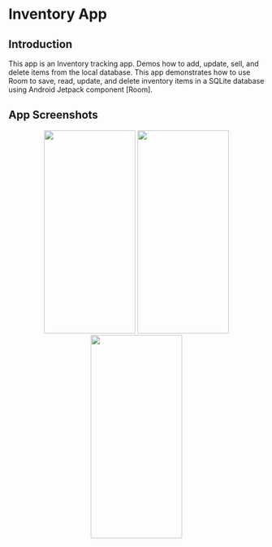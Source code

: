 Inventory App
==================================


Introduction
------------

This app is an Inventory tracking app. Demos how to add, update, sell, and delete
 items from the local database.
This app demonstrates how to use Room to save, read, update, and delete inventory items in a SQLite database
using Android Jetpack component [Room].


App Screenshots
---------------
<p align="center">
<img src="https://user-images.githubusercontent.com/14341736/205297929-0c32de88-e14c-415f-911a-62a3496461e8.jpeg" width="180" height="400">
<img src="https://user-images.githubusercontent.com/14341736/205297923-8b467351-6309-4294-ba63-76df967fb94c.jpeg" width="180" height="400">
<img src="https://user-images.githubusercontent.com/14341736/205297927-25532a8e-f10e-49f5-83cf-9ff7feb5b293.jpeg" width="180" height="400">
</p>
